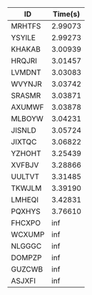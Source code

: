 |ID|Time(s)|
|-|-|
|MRHTFS|2.99073|
|YSYILE|2.99273|
|KHAKAB|3.00939|
|HRQJRI|3.01457|
|LVMDNT|3.03083|
|WVYNJR|3.03742|
|SRASMR|3.03871|
|AXUMWF|3.03878|
|MLBOYW|3.04231|
|JISNLD|3.05724|
|JIXTQC|3.06822|
|YZHOHT|3.25439|
|XVFBJV|3.28866|
|UULTVT|3.31485|
|TKWJLM|3.39190|
|LMHEQI|3.42831|
|PQXHYS|3.76610|
|FHCXPO|inf|
|WCXUMP|inf|
|NLGGGC|inf|
|DOMPZP|inf|
|GUZCWB|inf|
|ASJXFI|inf|
